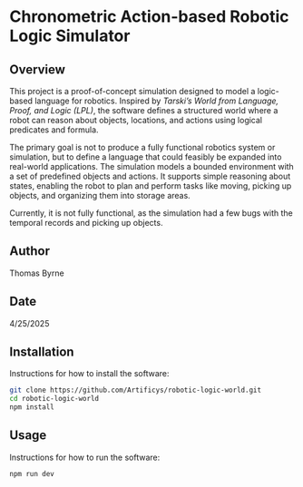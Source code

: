 # Chronometric Action-based Robotic Logic Simulator

## Overview
This project is a proof-of-concept simulation designed to model a logic-based language for robotics. Inspired by *Tarski’s World from Language, Proof, and Logic (LPL)*, the software defines a structured world where a robot can reason about objects, locations, and actions using logical predicates and formula.

The primary goal is not to produce a fully functional robotics system or simulation, but to define a language that could feasibly be expanded into real-world applications. The simulation models a bounded environment with a set of predefined objects and actions. It supports simple reasoning about states, enabling the robot to plan and perform tasks like moving, picking up objects, and organizing them into storage areas.

Currently, it is not fully functional, as the simulation had a few bugs with the temporal records and picking up objects.


## Author
Thomas Byrne

## Date
4/25/2025

## Installation
Instructions for how to install the software:

```bash
git clone https://github.com/Artificys/robotic-logic-world.git
cd robotic-logic-world
npm install
```

## Usage
Instructions for how to run the software:

```bash
npm run dev
```
